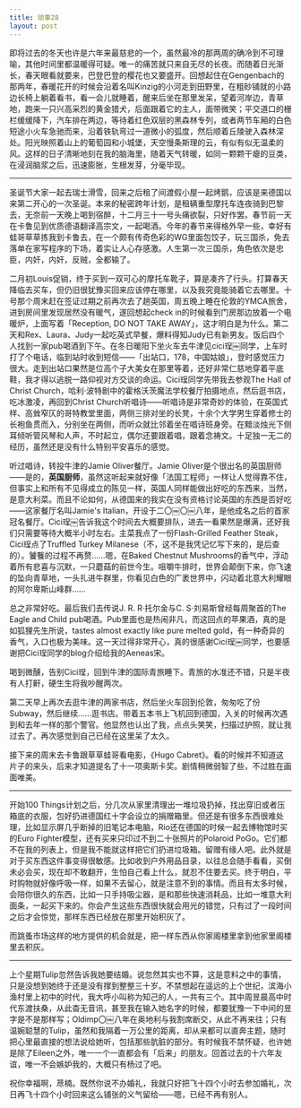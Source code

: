 ```yaml
---
title: 琐事28
layout: post
---
```


即将过去的冬天也许是六年来最慈悲的一个，虽然最冷的那两周的确冷到不可理喻，其他时间里都温暖得可疑。唯一的痛苦就只来自无尽的长夜。而随着日光渐长，春天眼看就要来，巴登巴登的樱花也又要盛开。回想起住在Gengenbach的那两年，春暖花开的时候会沿着名叫Kinzig的小河走到田野里，在粗砂铺就的小路边长椅上躺着看书，看一会儿就睡着，醒来后坐在那里发呆，望着河岸边，青草地，跑来一只兴高采烈的黄金猎犬，后面跟着它的主人，面带微笑；平交道口的栅栏缓缓降下，汽车排在两边，等待着红色双层的黑森林专列，或者两节车厢的白色短途小火车急驰而来，沿着铁轨弯过一道微小的弧度，然后顺着丘陵驶入森林深处。阳光映照着山上的葡萄园和小城堡，天空慢条斯理的云，有似有似无温柔的风。这样的日子清晰地刻在我的脑海里，随着天气转暖，如同一颗颗干瘪的豆类，在浸润脑浆之后，迅速膨胀，生根发芽，分毫毕现。

* * *

圣诞节大家一起去瑞士滑雪，回来之后租了间渡假小屋一起烤鹅，应该是来德国以来第二开心的一次圣诞。本来的秘密跨年计划，是租辆重型摩托车连夜骑到巴黎去，无奈前一天晚上喝到宿醉，十二月三十一号头痛欲裂，只好作罢。春节前一天在卡鲁见到优质德语翻译高宗文，一起喝酒。今年的春节来得格外早一些，幸好有蛙哥草草拣我到卡鲁去，在一个颇有传奇色彩的WG里面包饺子，玩三国杀，免去落单在家写程序的下场，着实让人心存感激。人生第一次三国杀，角色依次是忠臣，内奸，内奸，反贼，全都输了。

二月初Louis促销，终于买到一双可心的摩托车靴子，算是凑齐了行头。打算春天降临去买车，但仍旧很犹豫买回来应该停在哪里，以及我究竟能骑着它去哪里。十号那个周末赶在签证过期之前再次去了趟英国，周五晚上睡在伦敦的YMCA旅舍，进到房间里发现居然没有暖气，遂回想起check in的时候看到门房那边放着一个电暖炉，上面写着「Reception, DO NOT TAKE AWAY」，这才明白是为什么。第二天和Rex、Laura、Judy一起吃英式早餐，爆料得知Judy已有新男友。饭后四个人找到一家pub喝酒到下午。在冬日暖阳下坐火车去牛津见cici珵￼同学，上车时打了个电话，临到站时收到短信——「出站口，178，中国姑娘」，登时感觉压力很大。走到出站口果然是位高个子大美女在那里等着，还好非常仁慈地穿着平底鞋，我才得以逃脱一路仰视对方交谈的命运。Cici珵同学先带我去参观The Hall of Christ Church，哈利·波特剧中的霍格沃茨魔法学校餐厅拍摄地点，然后逛书店，吃冰激凌，再回到Christ Church听唱诗——听唱诗是非常奇妙的体验，在英国式样、高耸窄仄的哥特教堂里面，两侧三排对坐的长凳，十余个大学男生穿着修士的长袍鱼贯而入，分别坐在两侧，而听众就比邻着坐在唱诗班身旁。在黯淡烛光下侧耳倾听管风琴和人声，不时起立，偶尔还要跟着唱，跟着念祷文。十足独一无二的经历，虽然还是没有什么特别平安喜乐的感觉。

听过唱诗，转投牛津的Jamie Oliver餐厅。Jamie Oliver是个很出名的英国厨师——是的，**英国厨师**，虽然这听起来就好像「法国工程师」一样让人觉得靠不住，但事实上和所有不见得成立的陈见一样，英国人同样能做出好吃的东西来，当然，是意大利菜。而且不论如何，从德国来的我实在没有资格讨论英国的东西是否好吃——这家餐厅名叫Jamie's Italian，开设于二〇￼〇￼八年，是他成名之后的首家冠名餐厅。Cici珵￼告诉我这个时间去大概要排队，进去一看果然是爆满，还好我们只需要等待大概半小时左右。主菜我点了一份Flash-Grilled Feather Steak，Cici珵点了Truffled Turkey Milanese（不，这不是我凭记忆写下来的，是后查的）。饕餮的过程不再赘……嗯，在Baked Chestnut Mushrooms的香气中，浮动着所有悲喜与沉默，一只蘑菇的前世今生。咀嚼牛排时，世界会颠倒下来，你飞速的坠向青草地，一头扎进牛群里，你看见白色的广袤世界中，闪动着北意大利耀眼的阿尔卑斯山峰群……

总之非常好吃。最后我们去传说J. R. R·托尔金与C. S·刘易斯曾经每周聚首的The Eagle and Child pub喝酒。Pub里面也是热闹非凡，而这回点的苹果酒，真的是如狐狸先生所说，tastes almost exactly like pure melted gold，有一种奇异的香气，入口也极为美味。这一天过得非常开心，真的很感谢Cici珵￼同学，也要感谢把Cici珵同学的blog介绍给我的Aeneas宋。

喝到微醺，告别Cici珵，回到牛津的国际青旅睡下。青旅的水准还不错，只是半夜有人打鼾，硬生生将我吵醒两次。

第二天早上再次去逛牛津的两家书店，然后坐火车回到伦敦，匆匆吃了份Subway，然后继续……逛书店。带着五本书上飞机回到德国，入关的时候再次遇到和去年一样的那个警官。他显然也认出了我，点点头笑笑，扫描过护照，就让我过去了。再次感觉到自己已经在这里呆了太久。

接下来的周末去卡鲁跟草草蛙哥看电影，《Hugo Cabret》。看的时候并不知道这片子的来头，后来才知道提名了十一项奥斯卡奖。剧情稍微弱智了些，不过胜在画面唯美。

* * *

开始100 Things计划之后，分几次从家里清理出一堆垃圾扔掉，找出穿旧或者压箱底的衣服，包好扔进德国红十字会设立的捐赠箱里。但还是有很多东西很难处理，比如显示屏几乎断掉的旧笔记本电脑，Rio还在德国的时候一起去博物馆时买的Euro Fighter模型，还有买来只印过不到二十张照片的Polaroid PoGo。它们都不在我的列表上，但是我不能就这样把它们扔进垃圾箱。留赠有缘人吧。此外就是对于买东西这件事变得很敏感。比如收到户外用品目录，以往总会随手看看，买倒未必会买，现在却不敢翻开，生怕自己看上什么，就忍不住要去买。终于明白，平时购物就好像呼吸一样，如果不去留心，就是注意不到的事情。而且有太多时候，会陪你很久的东西，比如一只手持吸尘器，是和那些快速消耗品，比如一堆意大利面条，一起买下来的。你会产生这些东西很快就会用光的错觉，只有过了一段时间之后才会惊觉，那样东西已经放在那里开始积灰了。

而跳蚤市场这样的地方提供的机会就是，把一样东西从你家阁楼里拿到他家里阁楼里去积灰。

* * *

上个星期Tulip忽然告诉我她要结婚。说忽然其实也不算，这是意料之中的事情，只是没想到她终于还是没有撑到整整三十岁。不禁想起在遥远的上个世纪，滨海小渔村里上初中的时代，我大呼小叫称为知己的人，一共有三个。其中周昱晨高中时代东渡扶桑，从此杳无音讯，甚至我在输入她名字的时候，都要犹豫一下中间的昱字是不是那样写；Oldimp〇￼八年在奥地利与我割席断交，从此不再来往；只有温婉聪慧的Tulip，虽然和我隔着一万公里的距离，却从来都可以直奔主题，随时把心里最直接的想法说给她听，包括那些肮脏的部分。有时候我不禁怀疑，也许她是除了Eileen之外，唯一一个一直都会有「后来」的朋友。回首过去的十六年友谊，唯一不会嫉妒我的，大概只有杨过了吧。

祝你幸福啊，荩楠。既然你说不办婚礼，我就只好把飞十四个小时去参加婚礼，次日再飞十四个小时回来这么铺张的义气留给——嗯，已经不再有别人。














